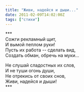 ```yaml
---
title: "Живи, надейся и дыши..."
date: 2011-02-09T14:02:00Z
tags: ["стихи"]
---
```


\*\*\*  
Сожги рекламный щит,  
И вымой пеплом руки!  
Пусть их работа -- сделать вид,  
Создать обман, обречь на муки...

Не слушай сладостных их слов,  
И не туши огонь души,  
Не отрекись от своих снов,  
Живи, надейся и дыши!  
\*\*\*


